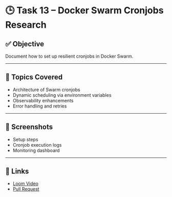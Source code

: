 # 🕒 Task 13 – Docker Swarm Cronjobs Research

## ✅ Objective
Document how to set up resilient cronjobs in Docker Swarm.

---

## 📄 Topics Covered

- Architecture of Swarm cronjobs
- Dynamic scheduling via environment variables
- Observability enhancements
- Error handling and retries

---

## 📸 Screenshots

- Setup steps
- Cronjob execution logs
- Monitoring dashboard

---

## 🔗 Links

- [Loom Video](#)
- [Pull Request](#)